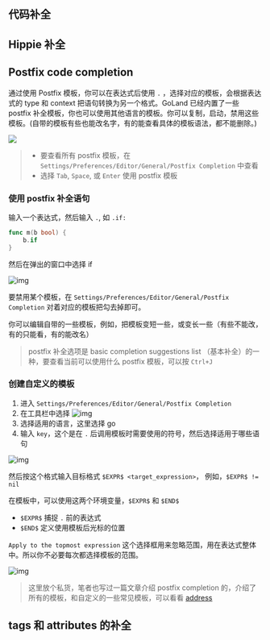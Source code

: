 ## 代码补全

## Hippie 补全

## Postfix code completion﻿

通过使用 Postfix 模板，你可以在表达式后使用 `.` ，选择对应的模板，会根据表达式的 type 和 context 把语句转换为另一个格式。GoLand 已经内置了一些 postfix 补全模板，你也可以使用其他语言的模板。你可以复制，启动，禁用这些模板。(自带的模板有些也能改名字，有的能查看具体的模板语法，都不能删除。)



![](https://github.com/edte/images/blob/master/Write_and_edit_source_code/1823594-20200728184931817-1092003906.png)




> - 要查看所有 postfix 模板，在 `Settings/Preferences/Editor/General/Postfix Completion` 中查看
> - 选择 `Tab`, `Space`, 或 `Enter` 使用 postfix 模板



### 使用 postfix 补全语句

输入一个表达式，然后输入 `.`, 如 `.if:`

```go
func m(b bool) {
	b.if
}
```

然后在弹出的窗口中选择 if



![img](https://github.com/edte/images/blob/master/Write_and_edit_source_code/aaa.gif)



要禁用某个模板，在 `Settings/Preferences/Editor/General/Postfix Completion` 对着对应的模板把勾去掉即可。

你可以编辑自带的一些模板，例如，把模板变短一些，或变长一些（有些不能改，有的只能看，有的能改名）



> postfix 补全选项是 basic completion suggestions list （基本补全）的一种，要查看当前可以使用什么 postfix 模板，可以按 `Ctrl+J`

### 创建自定义的模板

1. 进入 `Settings/Preferences/Editor/General/Postfix Completion`
2. 在工具栏中选择 ![img](https://github.com/edte/images/blob/master/Write_and_edit_source_code/1823594-20200728185835379-1794893589.png)
3. 选择适用的语言，这里选择 go
4. 输入 `key`，这个是在 `.` 后调用模板时需要使用的符号，然后选择适用于哪些语句

![img](https://github.com/edte/images/blob/master/Write_and_edit_source_code/1823594-20200728190115841-942225835.png)

然后按这个格式输入目标格式 `$EXPR$ <target_expression>`， 例如，`$EXPR$ != nil`

在模板中，可以使用这两个环境变量，`$EXPR$` 和 `$END$`

- `$EXPR$` 捕捉 `.` 前的表达式
- `$END$` 定义使用模板后光标的位置

`Apply to the topmost expression` 这个选择框用来忽略范围，用在表达式整体中。所以你不必要每次都选择模板的范围。



![img](https://github.com/edte/images/blob/master/Write_and_edit_source_code/1823594-20200728185549042-1850754258.gif)


> 这里放个私货，笔者也写过一篇文章介绍 postfix completion 的，介绍了所有的模板，和自定义的一些常见模板，可以看看 [address](https://edte.github.io/GoLand-documentation-cn/write_and_edit_source_code/code_completion.html)

## tags 和 attributes 的补全
